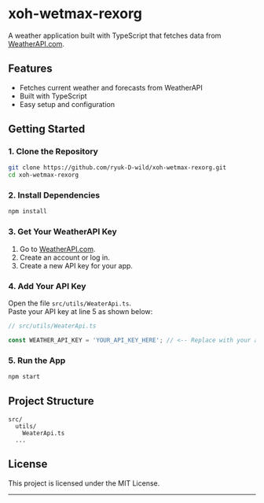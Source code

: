 # xoh-wetmax-rexorg

A weather application built with TypeScript that fetches data from [WeatherAPI.com](https://www.weatherapi.com/).

## Features

- Fetches current weather and forecasts from WeatherAPI
- Built with TypeScript
- Easy setup and configuration

## Getting Started

### 1. Clone the Repository

```bash
git clone https://github.com/ryuk-D-wild/xoh-wetmax-rexorg.git
cd xoh-wetmax-rexorg
```

### 2. Install Dependencies

```bash
npm install
```

### 3. Get Your WeatherAPI Key

1. Go to [WeatherAPI.com](https://www.weatherapi.com/).
2. Create an account or log in.
3. Create a new API key for your app.

### 4. Add Your API Key

Open the file `src/utils/WeaterApi.ts`.  
Paste your API key at line 5 as shown below:

```typescript
// src/utils/WeaterApi.ts

const WEATHER_API_KEY = 'YOUR_API_KEY_HERE'; // <-- Replace with your actual API key
```

### 5. Run the App

```bash
npm start
```

## Project Structure

```
src/
  utils/
    WeaterApi.ts
  ...
```

## License

This project is licensed under the MIT License.

---
